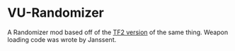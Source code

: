 # VU-Randomizer

A Randomizer mod based off of the [TF2 version](https://forums.alliedmods.net/showthread.php?t=139069) of the same thing. Weapon loading code was wrote by Janssent.
